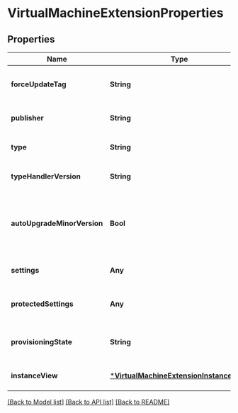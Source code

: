 # VirtualMachineExtensionProperties


## Properties
Name | Type | Description | Notes
------------ | ------------- | ------------- | -------------
**forceUpdateTag** | **String** | How the extension handler should be forced to update even if the extension configuration has not changed. | [optional] [default to nothing]
**publisher** | **String** | The name of the extension handler publisher. | [optional] [default to nothing]
**type** | **String** | Specifies the type of the extension; an example is \&quot;CustomScriptExtension\&quot;. | [optional] [default to nothing]
**typeHandlerVersion** | **String** | Specifies the version of the script handler. | [optional] [default to nothing]
**autoUpgradeMinorVersion** | **Bool** | Indicates whether the extension should use a newer minor version if one is available at deployment time. Once deployed, however, the extension will not upgrade minor versions unless redeployed, even with this property set to true. | [optional] [default to nothing]
**settings** | **Any** | Json formatted public settings for the extension. | [optional] [default to nothing]
**protectedSettings** | **Any** | The extension can contain either protectedSettings or protectedSettingsFromKeyVault or no protected settings at all. | [optional] [default to nothing]
**provisioningState** | **String** | The provisioning state, which only appears in the response. | [optional] [readonly] [default to nothing]
**instanceView** | [***VirtualMachineExtensionInstanceView**](VirtualMachineExtensionInstanceView.md) |  | [optional] [default to nothing]


[[Back to Model list]](../README.md#models) [[Back to API list]](../README.md#api-endpoints) [[Back to README]](../README.md)


